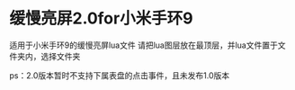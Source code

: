 # 缓慢亮屏2.0for小米手环9
适用于小米手环9的缓慢亮屏lua文件
请把lua图层放在最顶层，并lua文件置于文件夹内，选择文件夹

ps：2.0版本暂时不支持下属表盘的点击事件，且未发布1.0版本

